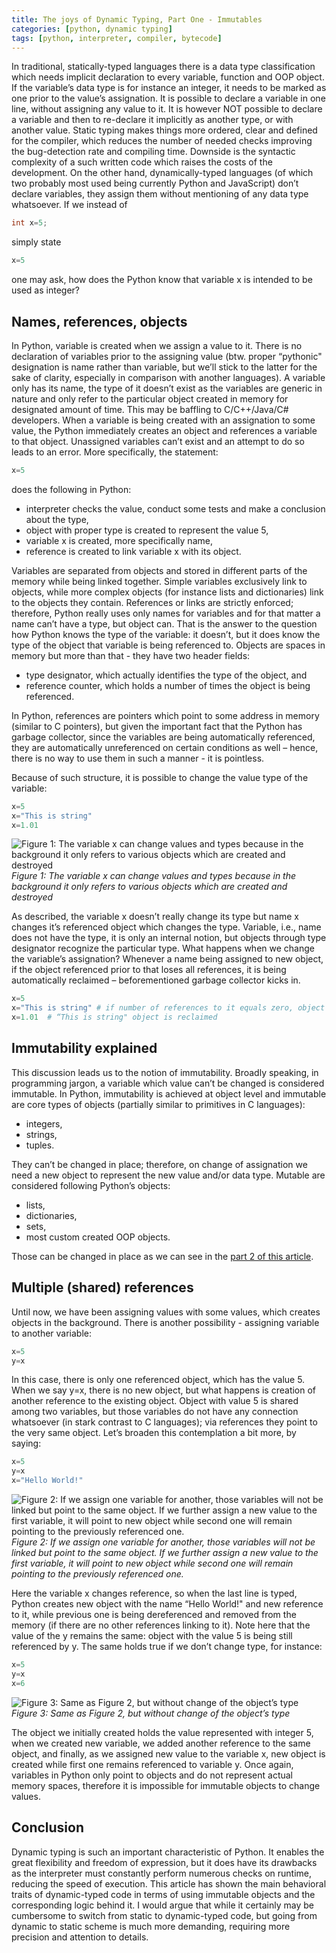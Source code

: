 ```yaml
---
title: The joys of Dynamic Typing, Part One - Immutables 
categories: [python, dynamic typing]
tags: [python, interpreter, compiler, bytecode]
---
```


In traditional, statically-typed languages there is a data type classification which needs implicit declaration to every variable, function and OOP object. If the variable’s data type is for instance an integer, it needs to be marked as one prior to the value’s assignation. It is possible to declare a variable in one line, without assigning any value to it. It is however NOT possible to declare a variable and then to re-declare it implicitly as another type, or with another value. Static typing makes things more ordered, clear and defined for the compiler, which reduces the number of needed checks improving the bug-detection rate and compiling time. Downside is the syntactic complexity of a such written code which raises the costs of the development. On the other hand, dynamically-typed languages (of which two probably most used being currently Python and JavaScript) don’t declare variables, they assign them without mentioning of any data type whatsoever. 
If we instead of 

```java
int x=5;
```

simply state

```python
x=5
```
one may ask, how does the Python know that variable x is intended to be used as integer? 

## Names, references, objects

In Python, variable is created when we assign a value to it. There is no declaration of variables prior to the assigning value (btw. proper “pythonic" designation is name rather than variable, but we’ll stick to the latter for the sake of clarity, especially in comparison with another languages). A variable only has its name, the type of it doesn’t exist as the variables are generic in nature and only refer to the particular object created in memory for designated amount of time. This may be baffling to C/C++/Java/C# developers. When a variable is being created with an assignation to some value, the Python immediately creates an object and references a variable to that object. Unassigned variables can’t exist and an attempt to do so leads to an error. More specifically, the statement:

```python
x=5
```

does the following in Python:
-	interpreter checks the value, conduct some tests and make a conclusion about the type,
-	object with proper type is created to represent the value 5,
-	variable x is created, more specifically name,
-	reference is created to link variable x with its object.

Variables are separated from objects and stored in different parts of the memory while being linked together. Simple variables exclusively link to objects, while more complex objects (for instance lists and dictionaries) link to the objects they contain. References or links are strictly enforced; therefore, Python really uses only names for variables and for that matter a name can’t have a type, but object can. That is the answer to the question how Python knows the type of the variable: it doesn’t, but it does know the type of the object that variable is being referenced to. Objects are spaces in memory but more than that - they have two header fields: 
-	type designator, which actually identifies the type of the object, and
-	reference counter, which holds a number of times the object is being referenced.

In Python, references are pointers which point to some address in memory (similar to C pointers), but given the important fact that the Python has garbage collector, since the variables are being automatically referenced, they are automatically unreferenced on certain conditions as well – hence, there is no way to use them in such a manner - it is pointless. 

Because of such structure, it is possible to change the value type of the variable:

```python
x=5
x="This is string"
x=1.01
```
![Figure 1: The variable x can change values and types because in the background it only refers to various objects which are created and destroyed](https://sbozich.github.io/assets/31072201.jpg) _Figure 1: The variable x can change values and types because in the background it only refers to various objects which are created and destroyed_ 

As described, the variable x doesn’t really change its type but name x changes it’s referenced object which changes the type. Variable, i.e., name does not have the type, it is only an internal notion, but objects through type designator recognize the particular type. 
What happens when we change the variable’s assignation? Whenever a name being assigned to new object, if the object referenced prior to that loses all references, it is being automatically reclaimed – beforementioned garbage collector kicks in.

```python
x=5
x="This is string" # if number of references to it equals zero, object with value 5 is being reclaimed 
x=1.01  # “This is string" object is reclaimed
```

## Immutability explained

This discussion leads us to the notion of immutability. Broadly speaking, in programming jargon, a variable which value can’t be changed is considered immutable. In Python, immutability is achieved at object level and immutable are core types of objects (partially similar to primitives in C languages):
-	integers,
-	strings,
-	tuples.

They can’t be changed in place; therefore, on change of assignation we need a new object to represent the new value and/or data type.
Mutable are considered following Python’s objects:
-	lists,
-	dictionaries,
-	sets,
-	most custom created OOP objects.

Those can be changed in place as we can see in the <a href="https://sbozich.github.io/posts/dynamic-typing-pt2/" title="Go to Pt. 2" target="_blank">part 2 of this article</a>. 

## Multiple (shared) references
Until now, we have been assigning values with some values, which creates objects in the background. There is another possibility - assigning variable to another variable: 

```python
x=5
y=x
```

In this case, there is only one referenced object, which has the value 5. When we say y=x, there is no new object, but what happens is creation of another reference to the existing object. Object with value 5 is shared among two variables, but those variables do not have any connection whatsoever (in stark contrast to C languages); via references they point to the very same object. 
Let’s broaden this contemplation a bit more, by saying:

```python
x=5
y=x
x="Hello World!"
```
![Figure 2: If we assign one variable for another, those variables will not be linked but point to the same object. If we further assign a new value to the first variable, it will point to new object while second one will remain pointing to the previously referenced one.](https://sbozich.github.io/assets/31072202.jpg) _Figure 2: If we assign one variable for another, those variables will not be linked but point to the same object. If we further assign a new value to the first variable, it will point to new object while second one will remain pointing to the previously referenced one._ 

Here the variable x changes reference, so when the last line is typed, Python creates new object with the name “Hello World!" and new reference to it, while previous one is being dereferenced and removed from the memory (if there are no other references linking to it). Note here that the value of the y remains the same: object with the value 5 is being still referenced by y. The same holds true if we don’t change type, for instance:

```python
x=5
y=x
x=6
```
![Figure 3: Same as Figure 2, but without change of the object’s type](https://sbozich.github.io/assets/31072203.jpg) _Figure 3: Same as Figure 2, but without change of the object’s type_ 

The object we initially created holds the value represented with integer 5, when we created new variable, we added another reference to the same object, and finally, as we assigned new value to the variable x, new object is created while first one remains referenced to variable y. Once again, variables in Python only point to objects and do not represent actual memory spaces, therefore it is impossible for immutable objects to change values.

## Conclusion

Dynamic typing is such an important characteristic of Python. It enables the great flexibility and freedom of expression, but it does have its drawbacks as the interpreter must constantly perform numerous checks on runtime, reducing the speed of execution. This article has shown the main behavioral traits of dynamic-typed code in terms of using immutable objects and the corresponding logic behind it. I would argue that while it certainly may be cumbersome to switch from static to dynamic-typed code, but going from dynamic to static scheme is much more demanding, requiring more precision and attention to details. 
